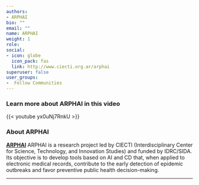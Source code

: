 ```yaml
---
authors:
- ARPHAI
bio: ""
email: ""
name: ARPHAI
weight: 1
role: 
social:
- icon: globe
  icon_pack: fas
  link: http://www.ciecti.org.ar/arphai
superuser: false
user_groups:
-  Fellow Communities
---
```


### Learn more about ARPHAI in this video

{{< youtube yx0uNj7RnkU >}} 

### About ARPHAI

**[ARPHAI](http://www.ciecti.org.ar/arphai)** ARPHAI is a research project led by CIECTI (Interdisciplinary Center for Science, Technology, and Innovation Studies) and funded by IDRC/SIDA. Its objective is to develop tools based on AI and CD that, when applied to electronic medical records, contribute to the early detection of epidemic outbreaks and favor preventive public health decision-making. 




***